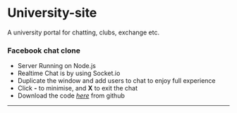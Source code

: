# University-site
A university portal for chatting, clubs, exchange etc.

<h3>Facebook chat clone</h3>
						<ul>
						<li>
						Server Running on Node.js
						</li>
						<li>
						Realtime Chat is by using Socket.io
						</li>
						<li>
						Duplicate the window and add users to chat to enjoy full experience
						</li>
						<li>
						Click <strong> -</strong>
						to minimise, and <strong> X</strong> to exit the chat
						</li>
						<li>
						Download the code <i><a href='http://github.com/kyathamomkar/University-site' target="_blank">here</a></i> from github
						</li>
						</ul>
						<hr>
